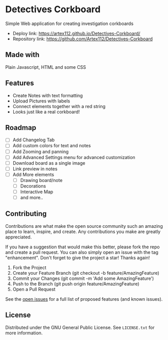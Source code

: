 # Detectives Corkboard
Simple Web application for creating investigation corkboards

- Deploy link: https://artex112.github.io/Detectives-Corkboard/
- Repository link:  https://github.com/Artex112/Detectives-Corkboard

## Made with
Plain Javascript, HTML and some CSS

## Features
- Create Notes with text formatting
- Upload Pictures with labels
- Connect elements together with a red string
- Looks just like a real corkboard!

## Roadmap
- [ ] Add Changelog Tab
- [ ] Add custom colors for text and notes
- [ ] Add Zooming and panning
- [ ] Add Advanced Settings menu for advanced customization
- [ ] Download board as a single image
- [ ] Link preview in notes
- [ ] Add More elements
    - [ ] Drawing board/note
    - [ ] Decorations
    - [ ] Interactive Map
    - [ ] and more..

## Contributing
Contributions are what make the open source community such an amazing place to learn, inspire, and create. Any contributions you make are greatly appreciated.

If you have a suggestion that would make this better, please fork the repo and create a pull request. You can also simply open an issue with the tag "enhancement". Don't forget to give the project a star! Thanks again!

1. Fork the Project
2. Create your Feature Branch (git checkout -b feature/AmazingFeature)
3. Commit your Changes (git commit -m 'Add some AmazingFeature')
4. Push to the Branch (git push origin feature/AmazingFeature)
5. Open a Pull Request

See the [open issues](https://github.com/Artex112/Detectives-Corkboard/issues) for a full list of proposed features (and known issues).

## License
Distributed under the GNU General Public License. See `LICENSE.txt` for more information.
